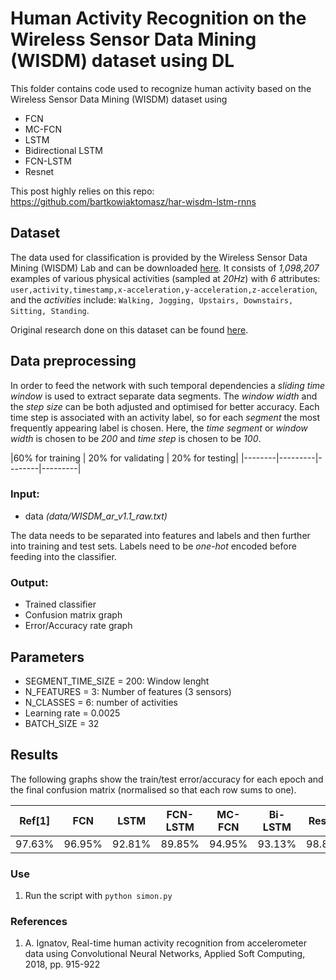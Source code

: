 
# Human Activity Recognition on the Wireless Sensor Data Mining (WISDM) dataset using DL
This folder contains code used to recognize human activity based on the Wireless Sensor Data Mining (WISDM) dataset using 
- FCN 
- MC-FCN
- LSTM  
- Bidirectional LSTM
- FCN-LSTM
- Resnet

This post highly relies on this repo: https://github.com/bartkowiaktomasz/har-wisdm-lstm-rnns

## Dataset
The data used for classification is provided by the Wireless Sensor Data Mining (WISDM) Lab and can be downloaded  [here](http://www.cis.fordham.edu/wisdm/dataset.php).
It consists of _1,098,207_ examples of various physical activities (sampled at _20Hz_) with _6_ attributes:
`user,activity,timestamp,x-acceleration,y-acceleration,z-acceleration`, and the _activities_ include: `Walking, Jogging, Upstairs, Downstairs, Sitting, Standing`. 

Original research done on this dataset can be found [here](http://www.cis.fordham.edu/wisdm/public_files/sensorKDD-2010.pdf).


##  Data preprocessing

In order to feed the network with such temporal dependencies a _sliding time window_ is used to extract separate data segments. The _window width_ and the _step size_ can be both adjusted and optimised for better accuracy. Each time step is associated with an activity label, so for each _segment_ the most frequently appearing label is chosen. Here, the _time segment_ or _window width_ is chosen to be _200_ and _time step_ is chosen to be _100_.

 |60% for training | 20% for validating | 20% for testing|
 |--------|---------|--------|---------|

### Input:
- data _(data/WISDM_ar_v1.1_raw.txt)_

The data needs to be separated into features and labels and then further into training and test sets. Labels need to be _one-hot_ encoded before feeding into the classifier.

### Output:
- Trained classifier
- Confusion matrix graph
- Error/Accuracy rate graph

## Parameters
- SEGMENT_TIME_SIZE = 200: Window lenght
- N_FEATURES = 3: Number of features (3 sensors)
- N_CLASSES = 6: number of activities
- Learning rate = 0.0025
- BATCH_SIZE = 32

## Results

The following graphs show the train/test error/accuracy for each epoch and the final confusion matrix (normalised so that each row sums to one).

|Ref[1]  |    FCN  |  LSTM  | FCN-LSTM| MC-FCN  | Bi-LSTM | Resnet  |
|--------|---------|--------|---------|---------|---------|---------|
| 97.63% | 96.95%  | 92.81% | 89.85%  | 94.95%  | 93.13%  |  98.82% |

### Use
1. Run the script with  `python simon.py`

### References
1. A. Ignatov, Real-time human activity recognition from accelerometer data using Convolutional Neural Networks, Applied Soft Computing, 2018, pp. 915-922

